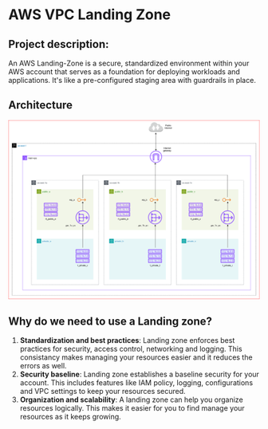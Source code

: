 # AWS VPC Landing Zone
## Project description:
An AWS Landing-Zone is a secure, standardized environment within your AWS account that serves as a foundation for deploying workloads and applications. It's like a pre-configured staging area with guardrails in place.
## Architecture
![Diagram explaining the architecture of this project](Images/landing-zone.svg)
## Why do we need to use a Landing zone?
1. **Standardization and best practices**: Landing zone enforces best practices for security, access control, networking and
   logging.
   This consistancy makes managing your resources easier and it reduces the errors as well.
2. **Security baseline**: Landing zone establishes a baseline security for your account. This includes features like IAM policy,
   logging, configurations and VPC settings to keep your resources secured.
3. **Organization and scalability**: A landing zone can help you organize resources logically. This makes it easier for you to find
   manage your resources as it keeps growing.
